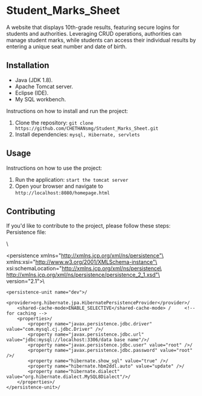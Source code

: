 # Student_Marks_Sheet

A website that displays 10th-grade results, featuring secure logins for students and authorities. Leveraging CRUD operations, authorities can manage student marks,
while students can access their individual results by entering a unique seat number and date of birth.


## Installation
- Java (JDK 1.8).
- Apache Tomcat server.
- Eclipse (IDE).
- My SQL workbench.

Instructions on how to install and run the project:

1. Clone the repository: `git clone https://github.com/CHETHANsmg/Student_Marks_Sheet.git`
2. Install dependencies: `mysql, Hibernate, servlets`

## Usage

Instructions on how to use the project:

1. Run the application: `start the tomcat server`
2. Open your browser and navigate to `http://localhost:8080/homepage.html`

## Contributing

If you'd like to contribute to the project, please follow these steps:\
Persistence file:

<?xml version="1.0" encoding="UTF-8"?>\
<persistence xmlns="http://xmlns.jcp.org/xml/ns/persistence"\
	xmlns:xsi="http://www.w3.org/2001/XMLSchema-instance"\
	xsi:schemaLocation="http://xmlns.jcp.org/xml/ns/persistence\
  http://xmlns.jcp.org/xml/ns/persistence/persistence_2_1.xsd"\
	version="2.1">\

	<persistence-unit name="dev">/
		<provider>org.hibernate.jpa.HibernatePersistenceProvider</provider>/
		<shared-cache-mode>ENABLE_SELECTIVE</shared-cache-mode> /     <!-- for caching -->  
		<properties>/
			<property name="javax.persistence.jdbc.driver" value="com.mysql.cj.jdbc.Driver" />/
			<property name="javax.persistence.jdbc.url" value="jdbc:mysql://localhost:3306/data base name"/>/
			<property name="javax.persistence.jdbc.user" value="root" />/
			<property name="javax.persistence.jdbc.password" value="root" />/
			<property name="hibernate.show_sql" value="true" />/
			<property name="hibernate.hbm2ddl.auto" value="update" />/
			<property name="hibernate.dialect" value="org.hibernate.dialect.MySQL8Dialect"/>/
		</properties>/
	</persistence-unit>/
</persistence>
